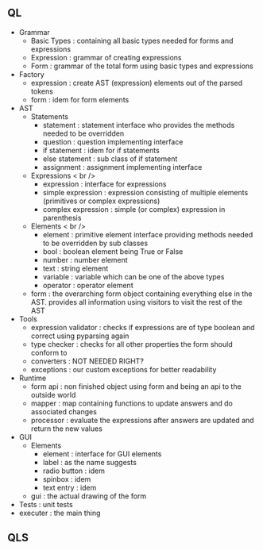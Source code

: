 ## QL 
* Grammar <br />
  * Basic Types             : containing all basic types needed for forms and expressions <br />
  * Expression              : grammar of creating expressions <br />
  * Form                    : grammar of the total form using basic types and expressions <br />
* Factory <br />
  * expression              : create AST (expression) elements out of the parsed tokens <br />
  * form                    : idem for form elements <br />
* AST <br />
  * Statements <br />
    * statement           : statement interface who provides the methods needed to be overridden <br />
    * question            : question implementing interface <br />
    * if statement        : idem for if statements <br />
    * else statement      : sub class of if statement <br />
    * assignment          : assignment implementing interface <br />
  * Expressions < br />
    * expression          : interface for expressions <br />
    * simple expression   : expression consisting of multiple elements (primitives or complex expressions) <br />
    * complex expression  : simple (or complex) expression in parenthesis <br />
  * Elements < br />
    * element             : primitive element interface providing methods needed to be overridden by sub classes <br />
    * bool                : boolean element being True or False <br />
    * number              : number element <br />
    * text                : string element <br />
    * variable            : variable which can be one of the above types <br />
    * operator            : operator element <br />
  * form                  : the overarching form object containing everything else in the AST.
                          provides all information using visitors to visit the rest of the AST <br />
* Tools <br />
  * expression validator    : checks if expressions are of type boolean and correct using pyparsing again <br />
  * type checker            : checks for all other properties the form should conform to <br />
  * converters              : NOT NEEDED RIGHT? <br />
  * exceptions              : our custom exceptions for better readability <br />
* Runtime <br />
  * form api                : non finished object using form and being an api to the outside world <br />
  * mapper                  : map containing functions to update answers and do associated changes <br />
  * processor               : evaluate the expressions after answers are updated and return the new values <br />
* GUI <br />
  * Elements <br />
    * element              : interface for GUI elements <br />
    * label                : as the name suggests <br />
    * radio button         : idem <br />
    * spinbox              : idem <br />
    * text entry           : idem <br />
  * gui                     : the actual drawing of the form <br />
* Tests                       : unit tests <br />
* executer                    : the main thing <br />

## QLS


